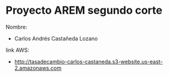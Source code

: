 Proyecto AREM segundo corte
======
Nombre: 

* Carlos Andrés Castañeda Lozano

link AWS:

* http://tasadecambio-carlos-castaneda.s3-website.us-east-2.amazonaws.com

